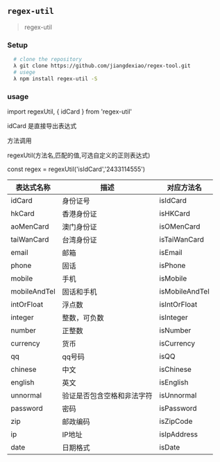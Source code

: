 <!--
 * @Author: 289608944@qq.com
 * @Date: 2020-03-11 14:51:36
 * @LastEditors: 289608944@qq.com
 * @LastEditTime: 2020-03-11 18:32:57
 * @Description: In User Settings Edit
 -->
## `regex-util`
> regex-util

### Setup
```bash
  # clone the repository
  λ git clone https://github.com/jiangdexiao/regex-tool.git
  # usege
  λ npm install regex-util -S
 ```  
### usage
  import regexUtil, { idCard } from 'regex-util'
  
  idCard 是直接导出表达式
  
  方法调用 
  
  regexUtil(方法名,匹配的值,可选自定义的正则表达式)
  
  const regex = regexUtil('isIdCard','2433114555')
  
  
 | 表达式名称 | 描述 | 对应方法名   |
  | ----------|------|---------   
  | idCard | 身份证号 | isIdCard    |
  | hkCard | 香港身份证 | isHKCard  |
  | aoMenCard | 澳门身份证 | isOMenCard |
  | taiWanCard | 台湾身份证 | isTaiWanCard |
  | email | 邮箱 | isEmail|
  | phone | 固话 | isPhone|
  | mobile | 手机 | isMobile|
  | mobileAndTel | 固话和手机 | isMobileAndTel|
  | intOrFloat | 浮点数 | isIntOrFloat|
  | integer | 整数，可负数 | isInteger|
  | number | 正整数 | isNumber|
  | currency | 货币 | isCurrency|
  | qq | qq号码 | isQQ|
  | chinese | 中文 | isChinese|
  | english | 英文 | isEnglish|
  | unnormal | 验证是否包含空格和非法字符 | isUnnormal|
  | password | 密码 |isPassword|
  | zip | 邮政编码 |isZipCode|
  | ip | IP地址|isIpAddress|
  | date | 日期格式 | isDate|


